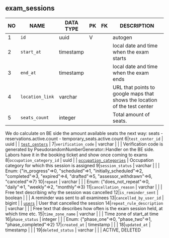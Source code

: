 exam_sessions
----------------------------


NO | NAME | DATA TYPE | PK | FK | DESCRIPTION            
---|------|-----------|----|----|-------------
1|`id` | uuid | V |  | autogen
2|`start_at` | timestamp |  |  | local date and time when the exam starts
3|`end_at` | timestamp |  |  | local date and time when the exam ends
4|`location_link` | varchar |  |  | URL that points to google maps that shows the location of the test center
5|`seats_count` | integer |  |  | Total amount of seats.
We do calculate on BE side the amount available seats the next way:
seats - reservations.active.count - temporary_seats.active.count
6|`test_center_id` | uuid |  | [`test_centers`](test_centers.md) | 
7|`verification_code` | varchar |  |  | Verification code is generated by PseudorandomNumberGenerator::Handler on the BE side.
Labors have it in the booking ticket and show once coming to exams
8|`occupation_category_id` | uuid |  | [`occupation_categories`](occupation_categories.md) | Occupation category for which this session is assigned
9|`session_status` | varchar |  |  | Enum:
{"in_progress"=>0,
 "scheduled"=>1,
 "initially_scheduled"=>2,
 "completed"=>3,
 "expired"=>4,
 "drafted"=>5,
 "assessor_withdrawn"=>6,
 "canceled"=>7}
10|`repeat` | varchar |  |  | Enum:
{"does_not_repeat"=>0, "daily"=>1, "weekly"=>2, "monthly"=>3}
11|`cancellation_reason` | varchar |  |  | Free text describing why the session was cancelled
12|`is_reminder_sent` | boolean |  |  | A reminder was sent to all examinees
13|`cancelled_by_user_id` | bigint |  | [`users`](users.md) | User that cancelled the session
14|`repeat_rule_description` | varchar |  |  | Free text that describes how often is the exam session held, at which time etc.
15|`time_zone_name` | varchar |  |  | Time zone of start_at time
16|`phase_status` | integer |  |  | Enum:
{"phase_one"=>0, "phase_two"=>1, "phase_completed"=>2}
17|`created_at` | timestamp |  |  | 
18|`updated_at` | timestamp |  |  | 
19|`deleted_status` | varchar |  |  | ACTIVE, DELETED
